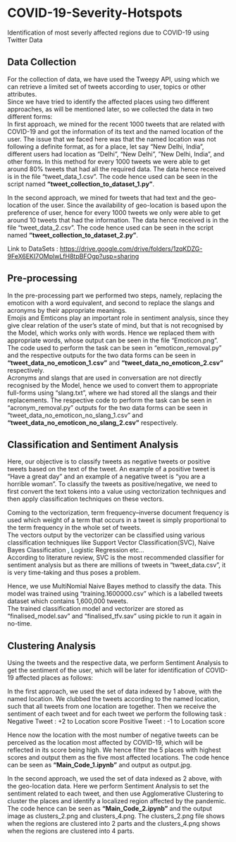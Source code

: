 # COVID-19-Severity-Hotspots
Identification of most severly affected regions due to COVID-19 using Twitter Data

## Data Collection
For the collection of data, we have used the Tweepy API, using which we can retrieve a limited set of tweets according to user, topics or other attributes.     
Since we have tried to identify the affected places using two different approaches, as will be mentioned later, so we collected the data in two different forms:    
In first approach, we mined for the recent 1000 tweets that are related with COVID-19 and got the information of its text and the named location of the user. The issue that we faced here was that the named location was not following a definite format, as for a place, let say “New Delhi, India”, different users had location as “Delhi”, “New Delhi”, ”New Delhi, India”, and other forms. In this method for every 1000 tweets we were able to get around 80% tweets that had all the required data. The data hence received is in the file “tweet_data_1.csv”.  The code hence used can be seen in the script named **“tweet_collection_to_dataset_1.py”**.    

In the second approach, we mined for tweets that had text and the geo-location of the user. Since the availability of geo-location is based upon the preference of user, hence for every 1000 tweets we only were able to get around 10 tweets that had the information. The data hence received is in the file “tweet_data_2.csv”. The code hence used can be seen in the script named **“tweet_collection_to_dataset_2.py”**.   

Link to DataSets : https://drive.google.com/drive/folders/1zqKDZG-9FeX6EKI7OMplwLfH8tpBFOgp?usp=sharing   
   
## Pre-processing   
In the pre-processing part we performed two steps, namely, replacing the emoticon with a word equivalent, and second to replace the slangs and acronyms by their appropriate meanings.   
Emojis and Emticons play an important role in sentiment analysis, since they give clear relation of the user’s state of mind, but that is not recognised by the Model, which works only with words. Hence we replaced them with appropriate words, whose output can be seen in the file “Emoticon.png”. The code used to perform the task can be seen in “emoticon_removal.py” and the respective outputs for the two data forms can be seen in **“tweet_data_no_emoticon_1.csv”** and **“tweet_data_no_emoticon_2.csv”** respectively.   
Acronyms and slangs that are used in conversation are not directly recognised by the Model, hence we used to convert them to appropriate full-forms using “slang.txt”, where we had stored all the slangs and their replacements. The respective code to perform the task can be seen in “acronym_removal.py” outputs for the two data forms can be seen in “tweet_data_no_emoticon_no_slang_1.csv” and **“tweet_data_no_emoticon_no_slang_2.csv”** respectively.   

## Classification and Sentiment Analysis
Here, our objective is to classify tweets as negative tweets or positive tweets based on the text of the tweet. An example of a positive tweet is “Have a great day” and an example of a negative tweet is “you are a horrible woman”.
To classify the tweets as positive/negative, we need to first convert the text tokens into a value using vectorization techniques and then apply classification techniques on these vectors.   

Coming to the vectorization, term frequency–inverse document frequency is used which weight of a term that occurs in a tweet is simply proportional to the term frequency in the whole set of tweets.    
The vectors output by the vectorizer can be classified using various classification techniques like Support Vector Classification(SVC), Naive Bayes Classification , Logistic Regression etc...   
According to literature review, SVC is the most recommended classifier for sentiment analysis but as there are millions of tweets in “tweet_data.csv”, it is very time-taking and thus poses a problem.    

Hence, we use MultiNomial Naive Bayes method to classify the data. This model was trained using “training.1600000.csv” which is a labelled tweets dataset which contains 1,600,000 tweets.   
The trained classification model and vectorizer are stored as “finalised_model.sav” and “finalised_tfv.sav” using pickle to run it again in no-time.       

## Clustering Analysis
Using the tweets and the respective data, we perform Sentiment Analysis to get the sentiment of the user, which will be later for identification of COVID-19 affected places as follows:  

In the first approach, we used the set of data indexed by 1 above, with the named location. We clubbed the tweets according to the named location, such that all tweets from one location are together. Then we receive the sentiment of each tweet and for each tweet we perform the following task :
Negative Tweet : +2 to Location score
Positive Tweet : -1 to Location score  

Hence now the location with the most number of negative tweets can be perceived as the location most affected by COVID-19, which will be reflected in its score being high. We hence filter the 5 places with highest scores and output them as the five most affected locations. The code hence can be seen as **“Main_Code_1.ipynb”** and output as output.jpg.   

In the second approach, we used the set of data indexed as 2 above, with the geo-location data. Here we perform Sentiment Analysis to set the sentiment related to each tweet, and then use Agglomerative Clustering to cluster the places and identify a localized region affected by the pandemic. The code hence can be seen as **“Main_Code_2.ipynb”** and the output image as clusters_2.png and clusters_4.png.
The clusters_2.png file shows when the regions are clustered into 2 parts and the clusters_4.png shows when the regions are clustered into 4 parts.
